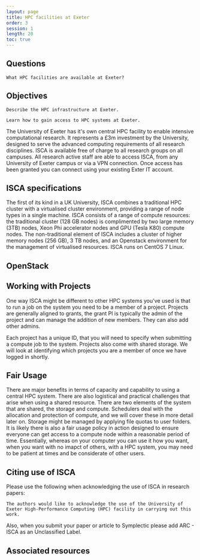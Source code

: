 ```yaml
---
layout: page
title: HPC facilities at Exeter
order: 3
session: 1
length: 20
toc: true
---
```


## Questions

    What HPC facilities are available at Exeter?

## Objectives

    Describe the HPC infrastructure at Exeter.

    Learn how to gain access to HPC systems at Exeter.

The University of Exeter has it's own central HPC facility to enable intensive computational research. It represents a £3m investment by the University, designed to serve the advanced computing requirements of all research disciplines.  ISCA is available free of charge to all research groups on all campuses. All research active staff are able to access ISCA, from any University of Exeter campus or via a VPN connection. Once access has been granted you can connect using your existing Exter IT account.

## ISCA specifications

The first of its kind in a UK University, ISCA combines a traditional HPC cluster with a virtualised cluster environment, providing a range of node types in a single machine. ISCA consists of a range of compute resources: the traditional cluster (128 GB nodes) is complimented by two large memory (3TB) nodes, Xeon Phi accelerator nodes and GPU (Tesla K80) compute nodes. The non-traditional element of ISCA includes a cluster of higher memory nodes (256 GB), 3 TB nodes, and an Openstack environment for the management of virtualised resources. ISCA runs on CentOS 7 Linux.



## OpenStack

## Working with Projects

One way ISCA might be different to other HPC systems you've used is that to run a job on the system you need to be a member of a project. Projects are generally aligned to grants, the grant PI is typically the admin of the project and can manage the addition of new members. They can also add other admins. 

Each project has a unique ID, that you will need to specify when submitting a compute job to the system. Projects also come with shared storage. We will look at identifying which projects you are a member of once we have logged in shortly.

## Fair Usage

There are major benefits in terms of capacity and capability to using a central HPC system. There are also logistical and practical challenges that arise when using a shared resource. There are two elements of the system that are shared, the storage and compute. Schedulers deal with the allocation and protection of compute, and we will cover these in more detail later on. Storage might be managed by applying file quotas to user folders. It is likely there is also a fair usage policy in action designed to ensure everyone can get access to a compute node within a reasonable period of time. Essentially, whereas on your computer you can use it how you want, when you want with no imapct of others, with a HPC system, you may need to be patient at times and be considerate of other users. 



## Citing use of ISCA

Please use the following when acknowledging the use of ISCA in research papers:

```
The authors would like to acknowledge the use of the University of Exeter High-Performance Computing (HPC) facility in carrying out this work.
```
Also, when you submit your paper or article to Symplectic please add ARC - ISCA as an Unclassified Label.

## Associated resources
